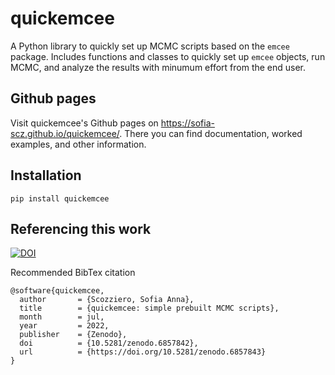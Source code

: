 # quickemcee
A Python library to quickly set up MCMC scripts based on the `emcee` package. Includes functions and classes to quickly set up `emcee` objects, run MCMC, and analyze the results with minumum effort from the end user. 

## Github pages

Visit quickemcee's Github pages on https://sofia-scz.github.io/quickemcee/. There you can find documentation, worked examples, and other information. 

## Installation

```
pip install quickemcee
```

## Referencing this work

[![DOI](https://zenodo.org/badge/DOI/10.5281/zenodo.6857842.svg)](https://doi.org/10.5281/zenodo.6857842)

Recommended BibTex citation

```
@software{quickemcee,
  author       = {Scozziero, Sofia Anna},
  title        = {quickemcee: simple prebuilt MCMC scripts},
  month        = jul,
  year         = 2022,
  publisher    = {Zenodo},
  doi          = {10.5281/zenodo.6857842},
  url          = {https://doi.org/10.5281/zenodo.6857843}
}
```
